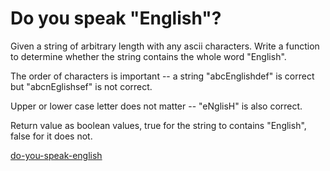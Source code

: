 # Do you speak "English"?

Given a string of arbitrary length with any ascii characters. Write a function to determine whether the string contains the whole word "English".

The order of characters is important -- a string "abcEnglishdef" is correct but "abcnEglishsef" is not correct.

Upper or lower case letter does not matter -- "eNglisH" is also correct.

Return value as boolean values, true for the string to contains "English", false for it does not.


[do-you-speak-english](https://www.codewars.com/kata/58dbdccee5ee8fa2f9000058)